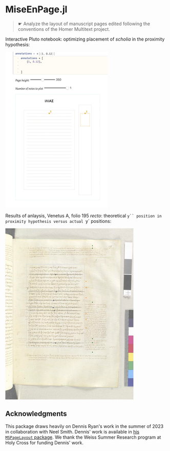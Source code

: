 # MiseEnPage.jl

> ☛ Analyze the layout of manuscript pages edited following the conventions of the Homer Multitext project.

Interactive Pluto notebook: optimizing placement of *scholia* in the proximity hypothesis:

![demo gif](./mise-en-page.gif)

Results of anlaysis, Venetus A, folio 195 *recto*: theoretical `y`` position in proximity hypothesis versus actual `y` positions:

![page 195 recto](./195r.png)

## Acknowledgments

This package draws heavily on Dennis Ryan's work in the summer of 2023 in collaboration with Neel Smith. Dennis' work is available in [his `MSPageLayout` package](https://github.com/dwryan25/MSPageLayout.jl). We thank the Weiss Summer Research program at Holy Cross for funding Dennis' work.
